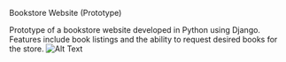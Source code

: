Bookstore Website (Prototype)

Prototype of a bookstore website developed in Python using Django. Features include book listings and the ability to request desired books for the store.
![Alt Text](![image]([https://github.com/Ryota77777/BookStoreWebSite/assets/174376673/8c68ce2e-8cf1-4472-a973-b8fb79d0117c](https://psv4.userapi.com/c235031/u153871976/docs/d27/def8a630a7f8/photo_2024-06-12_10-42-32.jpg?extra=b_sZu3crR0VelO1szpByrkWBT_VhXnbXYmiMVoKBc5u5GIPzvaR_KTC77aY90dupvY2nf1JwNtKaxoID8Bp6zmZ2VbR7JUM89yT1-PqRuMuauSkU9gOR-IBx-UY65dsZRW8L7Yptmi3f1_Gn70uJrlL-))
)

